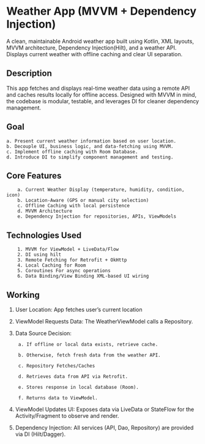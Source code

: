 
# Weather App (MVVM + Dependency Injection)

A clean, maintainable Android weather app built using Kotlin, XML layouts, MVVM architecture, Dependency Injection(Hilt), and a weather API. Displays current weather with offline caching and clear UI separation.

## Description

This app fetches and displays real-time weather data using a remote API and caches results locally for offline access. Designed with MVVM in mind, the codebase is modular, testable, and leverages DI for cleaner dependency management.
        
## Goal

    a. Present current weather information based on user location.
    b. Decouple UI, business logic, and data-fetching using MVVM.
    c. Implement offline caching with Room Database.
    d. Introduce DI to simplify component management and testing.
## Core Features

        a. Current Weather Display (temperature, humidity, condition, icon)
        b. Location-Aware (GPS or manual city selection)
        c. Offline Caching with local persistence
        d. MVVM Architecture
        e. Dependency Injection for repositories, APIs, ViewModels


## Technologies Used

        1. MVVM for ViewModel + LiveData/Flow
        2. DI using hilt
        3. Remote Fetching for Retrofit + OkHttp
        4. Local Caching for Room 
        5. Coroutines For async operations
        6. Data Binding/View Binding XML-based UI wiring

## Working

1. User Location: App fetches user’s current location

2. ViewModel Requests Data: The WeatherViewModel calls a Repository.

3. Data Source Decision:

        a. If offline or local data exists, retrieve cache.

        b. Otherwise, fetch fresh data from the weather API.

        c. Repository Fetches/Caches

        d. Retrieves data from API via Retrofit.

        e. Stores response in local database (Room).

        f. Returns data to ViewModel.

4. ViewModel Updates UI: 
Exposes data via LiveData or StateFlow for the Activity/Fragment to observe and render.

5. Dependency Injection: 
All services (API, Dao, Repository) are provided via DI (Hilt/Dagger).





